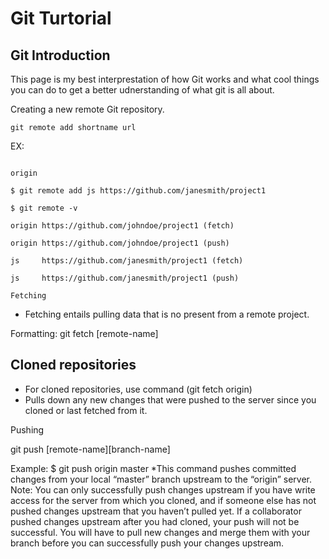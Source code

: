 # Git Turtorial

## Git Introduction
This page is my best interprestation of how Git works and what cool things you can do to get a better udnerstanding of what git is all about.   

Creating a new remote Git repository.  
```
git remote add shortname url
```
 
EX: 
```$ git remote

origin

$ git remote add js https://github.com/janesmith/project1

$ git remote -v

origin https://github.com/johndoe/project1 (fetch)

origin https://github.com/johndoe/project1 (push)

js     https://github.com/janesmith/project1 (fetch)

js     https://github.com/janesmith/project1 (push)

Fetching 
```

- Fetching entails pulling data that is no present from a remote project. 

Formatting: git fetch [remote-name] 

## Cloned repositories 
- For cloned repositories, use command (git fetch origin)
- Pulls down any new changes that were pushed to the server since you cloned or last fetched from it. 

Pushing 

git push [remote-name][branch-name]

Example:
$ git push origin master
*This command pushes committed changes from your local “master” branch upstream to the “origin” server.
Note: You can only successfully push changes upstream if you have write access for the server from which you cloned, and if someone else has not pushed changes upstream that you haven’t pulled yet. If a collaborator pushed changes upstream after you had cloned, your push will not be successful. You will have to pull new changes and merge them with your branch before you can successfully push your changes upstream.